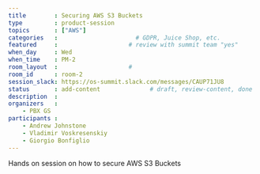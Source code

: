 ```yaml
---
title        : Securing AWS S3 Buckets
type         : product-session
topics       : ["AWS"]
categories   :                      # GDPR, Juice Shop, etc.
featured     :                    # review with summit team "yes"
when_day     : Wed
when_time    : PM-2
room_layout  :                    #
room_id      : room-2
session_slack: https://os-summit.slack.com/messages/CAUP71JU8
status       : add-content              # draft, review-content, done
description  :
organizers   :
    - PBX GS
participants :
    - Andrew Johnstone
    - Vladimir Voskresenskiy
    - Giorgio Bonfiglio
---
```


Hands on session on how to secure AWS S3 Buckets

<!-- (add more details about DevSecOps Maturity Model here)

## WHY

(...)

## What

(...)

## Outcomes

(...)

## References

(...) -->
